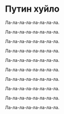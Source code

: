 Путин хуйло
===========

Ла-ла-ла-ла-ла-ла-ла-ла.

Ла-ла-ла-ла-ла-ла-ла-ла.

Ла-ла-ла-ла-ла-ла-ла-ла.

Ла-ла-ла-ла-ла-ла-ла-ла.

Ла-ла-ла-ла-ла-ла-ла-ла.

Ла-ла-ла-ла-ла-ла-ла-ла.

Ла-ла-ла-ла-ла-ла-ла-ла.

Ла-ла-ла-ла-ла-ла-ла-ла.

Ла-ла-ла-ла-ла-ла-ла-ла.

Ла-ла-ла-ла-ла-ла-ла-ла.